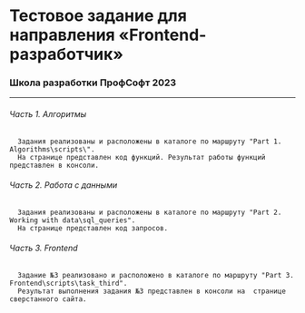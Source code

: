 # Тестовое задание для направления «Frontend-разработчик»  
### Школа разработки ПрофСофт 2023  
---
###### Часть 1. Алгоритмы  
      Задания реализованы и расположены в каталоге по маршруту "Part 1. Algorithms\scripts\".  
      На странице представлен код функций. Результат работы функций представлен в консоли.  
###### Часть 2. Работа с данными  
      Задания реализованы и расположены в каталоге по маршруту "Part 2. Working with data\sql_queries".  
      На странице представлен код запросов.  
###### Часть 3. Frontend  
      Задание №3 реализовано и расположено в каталоге по маршруту "Part 3. Frontend\scripts\task_third".  
      Результат выполнения задания №3 представлен в консоли на  странице сверстанного сайта.
